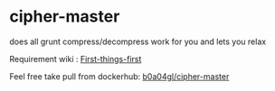 # cipher-master

does all grunt compress/decompress work for you and lets you relax

Requirement wiki : [First-things-first](https://github.com/balaji6666/cipher-master/wiki/First-things-first!-Getting-clarity-on-what's-being-done)

Feel free take pull from dockerhub: [b0a04gl/cipher-master](https://hub.docker.com/repository/docker/b0a04gl/cipher-master/general)
